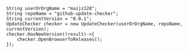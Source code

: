     String userOrOrgName = "maijz128";
    String repoName = "github-update-checker";
    String currentVersion = "0.0.1";
    UpdateChecker checker = new UpdateChecker(userOrOrgName, repoName, currentVersion);
    checker.HasNewVersion((result)->{
        checker.OpenBrowserToReleases();
    });